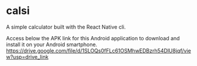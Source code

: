 # calsi

A simple calculator built with the React Native cli.

Access below the APK link for this Android application to download and install it on your Android smartphone.
https://drive.google.com/file/d/1SLOQs0fFLc61OSMhwEDBzrh54DlU8jqf/view?usp=drive_link
